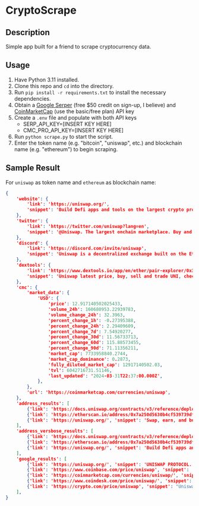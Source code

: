 # CryptoScrape

## Description
Simple app built for a friend to scrape cryptocurrency data.

## Usage
1. Have Python 3.11 installed.
2. Clone this repo and `cd` into the directory.
3. Run `pip install -r requirements.txt` to install the necessary dependencies.
3. Obtain a [Google Serper](https://serper.dev/) (free $50 credit on sign-up, I believe) and [CoinMarketCap](https://coinmarketcap.com/api/) (use the basic/free plan) API key
4. Create a `.env` file and populate with both API keys
	- SERP_API_KEY=[INSERT KEY HERE]
	- CMC_PRO_API_KEY=[INSERT KEY HERE]
5. Run `python scrape.py` to start the script.
6. Enter the token name (e.g. "bitcoin", "uniswap", etc.) and blockchain name (e.g. "ethereum") to begin scraping.

## Sample Result
For `uniswap` as token name and `ethereum` as blockchain name:
```json
{
	'website': {
		'link': 'https://uniswap.org/',
		'snippet': 'Build Defi apps and tools on the largest crypto project on Ethereum. Get started with quick start guides, protocol documentation, a Javascript SDK, and fully ...',
	},
	'twitter': {
		'link': 'https://twitter.com/uniswap?lang=en',
		'snippet': '@Uniswap. The largest onchain marketplace. Buy and sell crypto on Ethereum and 7+ other chains. Software Company Ethereum app.uniswap.org Joined April 2018.',
	},
	'discord': {
		'link': 'https://discord.com/invite/uniswap',
		'snippet': 'Uniswap is a decentralized exchange built on the Ethereum blockchain. | 45889 members.',
	},
	'dextools': {
		'link': 'https://www.dextools.io/app/en/ether/pair-explorer/0x3470447f3cecffac709d3e783a307790b0208d60?t=1711575005565',
		'snippet': 'Uniswap latest price, buy, sell and trade UNI, check airdrops, bots, whales on Bscscan, trending/listing at Pancakeswap V2.',
	},
	'cmc': {
		'market_data': {
			'USD': {
				'price': 12.917140502025433,
				'volume_24h': 160680953.22939783,
				'volume_change_24h': 32.3963,
				'percent_change_1h': -0.27395388,
				'percent_change_24h': 2.29409609,
				'percent_change_7d': 7.54920277,
				'percent_change_30d': 11.56733713,
				'percent_change_60d': 115.88573455,
				'percent_change_90d': 71.11356211,
				'market_cap': 7733958840.2744,
				'market_cap_dominance': 0.2873,
				'fully_diluted_market_cap': 12917140502.03,
				'tvl': 6042716731.51146,
				'last_updated': '2024-03-31T22:37:00.000Z',
			},
		},
		'url': 'https://coinmarketcap.com/currencies/uniswap',
	},
	'address_results': [
		{'link': 'https://docs.uniswap.org/contracts/v3/reference/deployments', 'snippet': 'Every Uniswap pool is a unique instance of the UniswapV3Pool contract and is deployed at its own unique address. The contract source code of the pool will be ...'},
		{'link': 'https://etherscan.io/address/0x7a250d5630b4cf539739df2c5dacb4c659f2488d', 'snippet': 'A contract address hosts a smart contract, which is a set of code stored on the blockchain that runs when predetermined conditions are met. Learn more about ...'},
		{'link': 'https://uniswap.org/', 'snippet': 'Swap, earn, and build on the leading decentralized crypto trading protocol.'},
	],
	'address_versbose_results': [
		{'link': 'https://docs.uniswap.org/contracts/v3/reference/deployments', 'snippet': 'Every Uniswap pool is a unique instance of the UniswapV3Pool contract and is deployed at its own unique address. The contract source code of the pool will be ...'},
		{'link': 'https://etherscan.io/address/0x7a250d5630b4cf539739df2c5dacb4c659f2488d', 'snippet': 'Uniswap V2: Router 2. 0.0009065455 ETH, (Pending) ... Uniswap V2: Router 2. 0.002 ETH ... Understand, Copy Address. Back to Top. Ethereum Logo Powered by Ethereum.'},
		{'link': 'https://uniswap.org/', 'snippet': 'Build Defi apps and tools on the largest crypto project on Ethereum. Get started with quick start guides, protocol documentation, a Javascript SDK, and ...'},
	],
	'google_results': [
		{'link': 'https://uniswap.org/', 'snippet': 'UNISWAP PROTOCOL. Swap, earn, and build on the leading decentralized crypto trading protocol. Launch App. $1.8T+. Trade Volume. 224M+. All Time Trades.'},
		{'link': 'https://www.coinbase.com/price/uniswap', 'snippet': 'Uniswap (UNI) is the largest decentralized exchange (or DEX) operating on the Ethereum blockchain. It allows users anywhere in the world to trade crypto without ...'},
		{'link': 'https://coinmarketcap.com/currencies/uniswap/', 'snippet': 'The live Uniswap price today is $13.04 USD with a 24-hour trading volume of $159,806,867 USD. We update our UNI to USD price in real-time. Uniswap is up 1.80% ...'},
		{'link': 'https://www.coindesk.com/price/uniswap/', 'snippet': 'Uniswap USD price, real-time (live) charts, UNI crypto and videos, Learn about UNI value, Uniswap news, crypto trading and more.'},
		{'link': 'https://crypto.com/price/uniswap', 'snippet': "Uniswap's price today is US$12.77, with a 24-hour trading volume of $174.57 M. UNI is +0.48% in the last 24 hours. It is currently -0.90% from its 7-day all- ..."},
	],
}
```